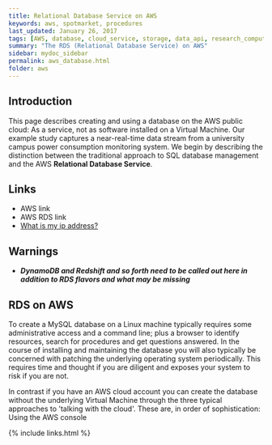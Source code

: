 ```yaml
---
title: Relational Database Service on AWS
keywords: aws, spotmarket, procedures
last_updated: January 26, 2017
tags: [AWS, database, cloud_service, storage, data_api, research_computing, data_science, scale]
summary: "The RDS (Relational Database Service) on AWS"
sidebar: mydoc_sidebar
permalink: aws_database.html
folder: aws
---
```


## Introduction

This page describes creating and using a database on the AWS public cloud: As a service, not as 
software installed on a Virtual Machine. Our example study captures a near-real-time data stream 
from a university campus power consumption monitoring system. We begin by describing the distinction 
between the traditional approach to SQL database management and the AWS **Relational Database 
Service**.

## Links
- AWS link
- AWS RDS link
- [What is my ip address?](http://whatsmyip.org)

## Warnings 

- ***DynamoDB and Redshift and so forth need to be called out here in addition
to RDS flavors and what may be missing***

## RDS on AWS

To create a MySQL database on a Linux machine typically requires some administrative access and a 
command line; plus a browser to identify resources, search for procedures and get questions answered. 
In the course of installing and maintaining the database you will also typically be concerned
with patching the underlying operating system periodically. This requires time and thought if you
are diligent and exposes your system to risk if you are not. 

In contrast if you have an AWS cloud account you can create the database without the underlying
Virtual Machine through the three typical approaches to 'talking with the cloud'. These are,
in order of sophistication: Using the AWS console 

{% include links.html %}
